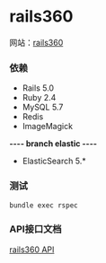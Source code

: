 # rails360

网站：[rails360](http://www.rails360.com)

### 依赖

* Rails 5.0
* Ruby 2.4
* MySQL 5.7
* Redis
* ImageMagick 

**---- branch elastic ----**

* ElasticSearch 5.*

### 测试

```
bundle exec rspec
```

### API接口文档

[rails360 API](http://www.rails360.com/docs)
